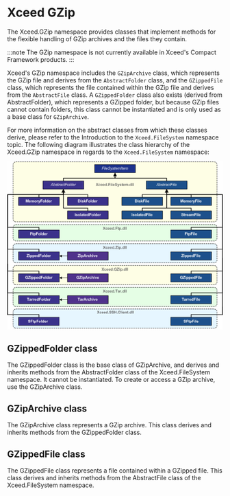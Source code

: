 # Xceed GZip

The Xceed.GZip namespace provides classes that implement methods for the flexible handling of GZip archives and the files they contain.

:::note
The GZip namespace is not currently available in Xceed's Compact Framework products.
:::

Xceed's GZip namespace includes the `GZipArchive` class, which represents the GZip file and derives from the `AbstractFolder` class, and the `GZippedFile` class, which represents the file contained within the GZip file and derives from the `AbstractFile` class. A `GZippedFolder` class also exists (derived from AbstractFolder), which represents a GZipped folder, but because GZip files cannot contain folders, this class cannot be instantiated and is only used as a base class for `GZipArchive`. 

For more information on the abstract classes from which these classes derive, please refer to the Introduction to the `Xceed.FileSystem` namespace topic. 
The following diagram illustrates the class hierarchy of the Xceed.GZip namespace in regards to the `Xceed.FileSystem` namespace:

![Hierarchy of the Xceed.GZip](../../assets/09.gif)

## GZippedFolder class

The GZippedFolder class is the base class of GZipArchive, and derives and inherits methods from the AbstractFolder class of the Xceed.FileSystem namespace. It cannot be instantiated. To create or access a GZip archive, use the GZipArchive class.

## GZipArchive class

The GZipArchive class represents a GZip archive. This class derives and inherits methods from the GZippedFolder class.

## GZippedFile class

The GZippedFile class represents a file contained within a GZipped file. This class derives and inherits methods from the AbstractFile class of the Xceed.FileSystem namespace.